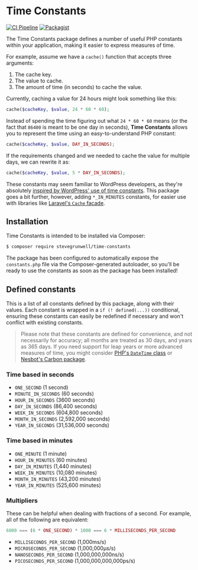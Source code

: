 # Time Constants

[![CI Pipeline](https://github.com/stevegrunwell/time-constants/actions/workflows/ci-cd.yml/badge.svg?branch=develop)](https://github.com/stevegrunwell/time-constants/actions/workflows/ci-cd.yml)
[![Packagist](https://img.shields.io/packagist/v/stevegrunwell/time-constants.svg)](https://packagist.org/packages/stevegrunwell/time-constants)


The Time Constants package defines a number of useful PHP constants within your application, making it easier to express measures of time.

For example, assume we have a `cache()` function that accepts three arguments:

1. The cache key.
2. The value to cache.
3. The amount of time (in seconds) to cache the value.

Currently, caching a value for 24 hours might look something like this:

```php
cache($cacheKey, $value, 24 * 60 * 60);
```

Instead of spending the time figuring out what `24 * 60 * 60` means (or the fact that `86400` is meant to be one day in seconds), **Time Constants** allows you to represent the time using an easy-to-understand PHP constant:

```php
cache($cacheKey, $value, DAY_IN_SECONDS);
```

If the requirements changed and we needed to cache the value for multiple days, we can rewrite it as:

```php
cache($cacheKey, $value, 5 * DAY_IN_SECONDS);
```

These constants may seem familiar to WordPress developers, as they're absolutely [inspired by WordPress' use of time constants](https://codex.wordpress.org/Easier_Expression_of_Time_Constants). This package goes a bit further, however, adding `*_IN_MINUTES` constants, for easier use with libraries like [Laravel's `Cache` facade](https://laravel.com/docs/master/cache#cache-usage).

## Installation

Time Constants is intended to be installed via Composer:

```sh
$ composer require stevegrunwell/time-constants
```

The package has been configured to automatically expose the `constants.php` file via the Composer-generated autoloader, so you'll be ready to use the constants as soon as the package has been installed!

## Defined constants

This is a list of all constants defined by this package, along with their values. Each constant is wrapped in a `if (! defined(...))` conditional, ensuring these constants can easily be redefined if necessary and won't conflict with existing constants.

> Please note that these constants are defined for convenience, and not necessarily for accuracy; all months are treated as 30 days, and years as 365 days. If you need support for leap years or more advanced measures of time, you might consider [PHP's `DateTime` class](http://php.net/manual/en/book.datetime.php) or [Nesbot's Carbon package](https://carbon.nesbot.com/docs/).

### Time based in seconds

* `ONE_SECOND` (1 second)
* `MINUTE_IN_SECONDS` (60 seconds)
* `HOUR_IN_SECONDS` (3600 seconds)
* `DAY_IN_SECONDS` (86,400 seconds)
* `WEEK_IN_SECONDS` (604,800 seconds)
* `MONTH_IN_SECONDS` (2,592,000 seconds)
* `YEAR_IN_SECONDS` (31,536,000 seconds)

### Time based in minutes

* `ONE_MINUTE` (1 minute)
* `HOUR_IN_MINUTES` (60 minutes)
* `DAY_IN_MINUTES` (1,440 minutes)
* `WEEK_IN_MINUTES` (10,080 minutes)
* `MONTH_IN_MINUTES` (43,200 minutes)
* `YEAR_IN_MINUTES` (525,600 minutes)

### Multipliers

These can be helpful when dealing with fractions of a second. For example, all of the following are equivalent:

```php
6000 === (6 * ONE_SECOND) * 1000 === 6 * MILLISECONDS_PER_SECOND
```

* `MILLISECONDS_PER_SECOND` (1,000ms/s)
* `MICROSECONDS_PER_SECOND` (1,000,000µs/s)
* `NANOSECONDS_PER_SECOND` (1,000,000,000ns/s)
* `PICOSECONDS_PER_SECOND` (1,000,000,000,000ps/s)
